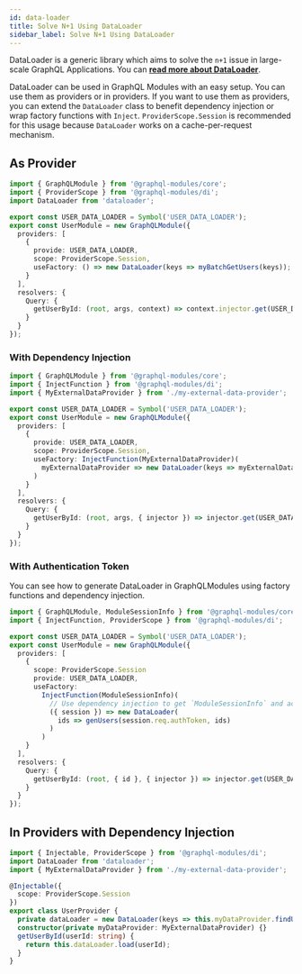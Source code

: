 ```yaml
---
id: data-loader
title: Solve N+1 Using DataLoader
sidebar_label: Solve N+1 Using DataLoader
---
```


DataLoader is a generic library which aims to solve the `n+1` issue in large-scale GraphQL Applications.
You can **[read more about DataLoader](https://github.com/facebook/dataloader)**.

DataLoader can be used in GraphQL Modules with an easy setup.
You can use them as providers or in providers.
If you want to use them as providers, you can extend the `DataLoader` class to benefit dependency injection or wrap factory functions with `Inject`.
`ProviderScope.Session` is recommended for this usage because `DataLoader` works on a cache-per-request mechanism.

## As Provider

```typescript
import { GraphQLModule } from '@graphql-modules/core';
import { ProviderScope } from '@graphql-modules/di';
import DataLoader from 'dataloader';

export const USER_DATA_LOADER = Symbol('USER_DATA_LOADER');
export const UserModule = new GraphQLModule({
  providers: [
    {
      provide: USER_DATA_LOADER,
      scope: ProviderScope.Session,
      useFactory: () => new DataLoader(keys => myBatchGetUsers(keys));
    }
  ],
  resolvers: {
    Query: {
      getUserById: (root, args, context) => context.injector.get(USER_DATA_LOADER).load(args.id)
    }
  }
});
```

### With Dependency Injection

```typescript
import { GraphQLModule } from '@graphql-modules/core';
import { InjectFunction } from '@graphql-modules/di';
import { MyExternalDataProvider } from './my-external-data-provider';

export const USER_DATA_LOADER = Symbol('USER_DATA_LOADER');
export const UserModule = new GraphQLModule({
  providers: [
    {
      provide: USER_DATA_LOADER,
      scope: ProviderScope.Session,
      useFactory: InjectFunction(MyExternalDataProvider)(
        myExternalDataProvider => new DataLoader(keys => myExternalDataProvider.getData(keys))
      )
    }
  ],
  resolvers: {
    Query: {
      getUserById: (root, args, { injector }) => injector.get(USER_DATA_LOADER).load(args.id)
    }
  }
});
```

### With Authentication Token

You can see how to generate DataLoader in GraphQLModules using factory functions and dependency injection.

```typescript
import { GraphQLModule, ModuleSessionInfo } from '@graphql-modules/core';
import { InjectFunction, ProviderScope } from '@graphql-modules/di';

export const USER_DATA_LOADER = Symbol('USER_DATA_LOADER');
export const UserModule = new GraphQLModule({
  providers: [
    {
      scope: ProviderScope.Session
      provide: USER_DATA_LOADER,
      useFactory:
        InjectFunction(ModuleSessionInfo)(
          // Use dependency injection to get `ModuleSessionInfo` and access network session
          ({ session }) => new DataLoader(
            ids => genUsers(session.req.authToken, ids)
          )
        )
    }
  ],
  resolvers: {
    Query: {
      getUserById: (root, { id }, { injector }) => injector.get(USER_DATA_LOADER).load(id)
    }
  }
});
```

## In Providers with Dependency Injection

```typescript
import { Injectable, ProviderScope } from '@graphql-modules/di';
import DataLoader from 'dataloader';
import { MyExternalDataProvider } from './my-external-data-provider';

@Injectable({
  scope: ProviderScope.Session
})
export class UserProvider {
  private dataLoader = new DataLoader(keys => this.myDataProvider.findUsers(keys));
  constructor(private myDataProvider: MyExternalDataProvider) {}
  getUserById(userId: string) {
    return this.dataLoader.load(userId);
  }
}
```
